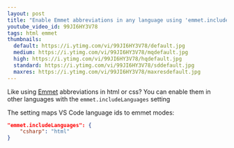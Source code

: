 ```yaml
---
layout: post
title: "Enable Emmet abbreviations in any language using 'emmet.includeLanguages'"
youtube_video_id: 99JI6HY3V78
tags: html emmet
thumbnails:
  default: https://i.ytimg.com/vi/99JI6HY3V78/default.jpg
  medium: https://i.ytimg.com/vi/99JI6HY3V78/mqdefault.jpg
  high: https://i.ytimg.com/vi/99JI6HY3V78/hqdefault.jpg
  standard: https://i.ytimg.com/vi/99JI6HY3V78/sddefault.jpg
  maxres: https://i.ytimg.com/vi/99JI6HY3V78/maxresdefault.jpg
---
```


Like using [Emmet](https://www.emmet.io) abbreviations in html or css? You can enable them in other languages with the `emmet.includeLanguages` setting

The setting maps VS Code language ids to emmet modes:

```json
"emmet.includeLanguages": {
    "csharp": "html"
}
```

